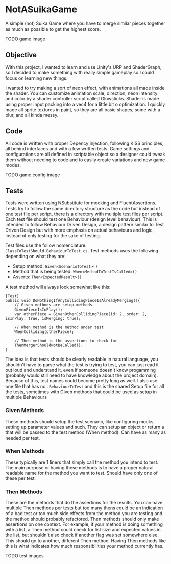 # NotASuikaGame

A simple (not) Suika Game where you have to merge similar pieces together as much as possible to get the highest score.

TODO game image

## Objective
With this project, I wanted to learn and use Unity's URP and ShaderGraph, so I decided to make something with really simple gameplay so I could focus on learning new things.

I wanted to try making a sort of neon effect, with animations all made inside the shader. You can customize animation scale, direction, neon intensity and color by a shader controller script called Glowsticks. Shader is made using proper input packing into a vec4 for a little bit o optimization. I quickly made all sprite textures in paint, so they are all basic shapes, some with a blur, and all kinda messy.

## Code
All code is written with proper Depency Injection, following KISS principles, all behind interfaces and with a few written tests.
Game settings and configurations are all defined in scriptable object so a designer could tweak them without needing to code and to easily create variations and new game modes.

TODO game config image

## Tests
Tests were written using NSubstitute for mocking and FluentAssertions. Tests try to follow the same directory structure as the code but instead of one test file per script, there is a directory with multiple test files per script. Each test file should test one Behaviour (design level behaviour). This is intended to follow Behaviour Driven Design, a design pattern similar to Test Driven Design but with more emphasis on actual behaviours and logic, instead of only testing for the sake of testing.

Test files use the follow nomenclature: `ClassToTestShould.BehaviourToTest.cs`. Test methods uses the following depending on what they are:

- Setup method: `Given<ScenarioToTest>()`
- Method that is being tested: `When<MethodToTestIsCalled>()`
- Asserts: `Then<ExpectedResult>()`

A test method will always look somewhat like this:
```CSharp
[Test]
public void DoNothingIfAnyCollidingPieceIsAlreadyMerging(){
	// Given methods are setup methods
    GivenPieceIsInPlay();
    var otherPiece = GivenOtherCollidingPiece(id: 2, order: 2, isInPlay: true, isMerging: true);

    // When method is the method under test
    WhenColliding(otherPiece);

    // Then method is the assertions to check for
    ThenMergerShouldNotBeCalled();
}

```

The idea is that tests should be clearly readable in natural language, you shouldn't have to parse what the test is trying to test, you can just read it out loud and understand it, even if someone doesn't know progamming (probably would still need to have knowledge about the project domain). Because of this, test names could become pretty long as well.
I also use one file that has no `.BehaviourToTest` and this is the shared Setup file for all the tests, sometimes with Given methods that could be used as setup in multiple Behaviours

### Given Methods
These methods should setup the test scenario, like configuring mocks, setting up parameter values and such. They can setup an object or return a that will be passed to the test method (When method). Can have as many as needed per test.

### When Methods
These typically are 1 liners that simply call the method you intend to test. The main purpose or having these methods is to have a proper natural readable name for the method you want to test. Should have only one of these per test.

### Then Methods
These are the methods that do the assertions for the results. You can have multiple Then methods per tests but too many thens could be an indication of a bad test or too much side effects from the method you are testing and the method should probably refactored.
Then methods should only make assertions on one context. For example, if your method is doing something with a list, a Then method could check for list size and expected values in the list, but shouldn't also check if another flag was set somewhere else. This should go to another, different Then method. Having Then methods like this is what indicates how much responsibilities your method currently has.


TODO test images

